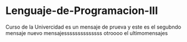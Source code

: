 # Lenguaje-de-Programacion-III
Curso de la Univercidad
es un mensaje de prueva
y este es el segubndo mensaje
nuevo mensajessssssssssssss
otroooo
el ultimomensajes